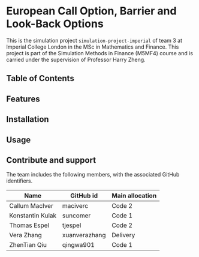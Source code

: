 # European Call Option, Barrier and Look-Back Options
This is the simulation project `simulation-project-imperial` of team 3 at Imperial College London in the MSc in Mathematics and Finance. This project is part of the Simulation Methods in Finance (M5MF4) course and is carried under the supervision of Professor Harry Zheng.

## Table of Contents

## Features

## Installation

## Usage

## Contribute and support

The team includes the following members, with the associated GitHub identifiers.

| Name | GitHub id | Main allocation |
| --- | --- | --- |
|Callum MacIver|maciverc| Code 2 |
|Konstantin Kulak|suncomer| Code 1 |
|Thomas Espel|tjespel| Code 2 |
|Vera Zhang|xuanverazhang| Delivery |
|ZhenTian Qiu|qingwa901| Code 1 |
